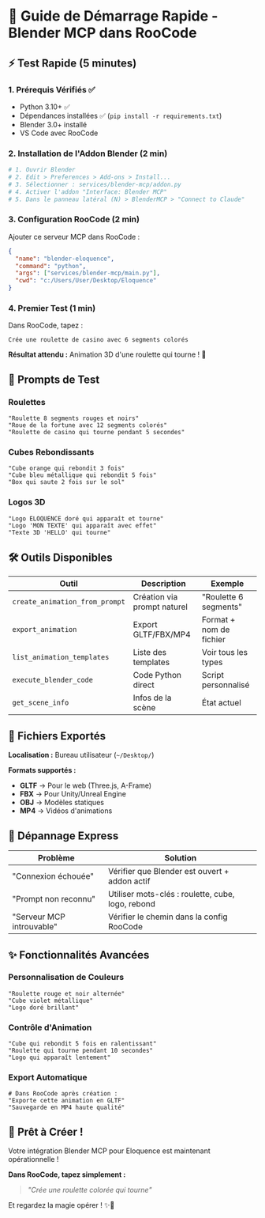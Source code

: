 # 🚀 Guide de Démarrage Rapide - Blender MCP dans RooCode

## ⚡ Test Rapide (5 minutes)

### 1. **Prérequis Vérifiés** ✅
- Python 3.10+ ✅
- Dépendances installées ✅ (`pip install -r requirements.txt`)
- Blender 3.0+ installé
- VS Code avec RooCode

### 2. **Installation de l'Addon Blender** (2 min)

```bash
# 1. Ouvrir Blender
# 2. Edit > Preferences > Add-ons > Install...
# 3. Sélectionner : services/blender-mcp/addon.py
# 4. Activer l'addon "Interface: Blender MCP"
# 5. Dans le panneau latéral (N) > BlenderMCP > "Connect to Claude"
```

### 3. **Configuration RooCode** (2 min)

Ajouter ce serveur MCP dans RooCode :

```json
{
  "name": "blender-eloquence",
  "command": "python",
  "args": ["services/blender-mcp/main.py"],
  "cwd": "c:/Users/User/Desktop/Eloquence"
}
```

### 4. **Premier Test** (1 min)

Dans RooCode, tapez :

```
Crée une roulette de casino avec 6 segments colorés
```

**Résultat attendu :** Animation 3D d'une roulette qui tourne ! 🎰

## 🎯 Prompts de Test

### **Roulettes**
```
"Roulette 8 segments rouges et noirs"
"Roue de la fortune avec 12 segments colorés"  
"Roulette de casino qui tourne pendant 5 secondes"
```

### **Cubes Rebondissants**
```
"Cube orange qui rebondit 3 fois"
"Cube bleu métallique qui rebondit 5 fois"
"Box qui saute 2 fois sur le sol"
```

### **Logos 3D**
```
"Logo ELOQUENCE doré qui apparaît et tourne"
"Logo 'MON TEXTE' qui apparaît avec effet"
"Texte 3D 'HELLO' qui tourne"
```

## 🛠️ Outils Disponibles

| Outil | Description | Exemple |
|-------|-------------|---------|
| `create_animation_from_prompt` | Création via prompt naturel | "Roulette 6 segments" |
| `export_animation` | Export GLTF/FBX/MP4 | Format + nom de fichier |
| `list_animation_templates` | Liste des templates | Voir tous les types |
| `execute_blender_code` | Code Python direct | Script personnalisé |
| `get_scene_info` | Infos de la scène | État actuel |

## 📁 Fichiers Exportés

**Localisation :** Bureau utilisateur (`~/Desktop/`)

**Formats supportés :**
- **GLTF** → Pour le web (Three.js, A-Frame)
- **FBX** → Pour Unity/Unreal Engine  
- **OBJ** → Modèles statiques
- **MP4** → Vidéos d'animations

## 🚨 Dépannage Express

| Problème | Solution |
|----------|----------|
| "Connexion échouée" | Vérifier que Blender est ouvert + addon actif |
| "Prompt non reconnu" | Utiliser mots-clés : roulette, cube, logo, rebond |
| "Serveur MCP introuvable" | Vérifier le chemin dans la config RooCode |

## ✨ Fonctionnalités Avancées

### **Personnalisation de Couleurs**
```
"Roulette rouge et noir alternée"
"Cube violet métallique"  
"Logo doré brillant"
```

### **Contrôle d'Animation**
```
"Cube qui rebondit 5 fois en ralentissant"
"Roulette qui tourne pendant 10 secondes"
"Logo qui apparaît lentement"
```

### **Export Automatique**
```
# Dans RooCode après création :
"Exporte cette animation en GLTF"
"Sauvegarde en MP4 haute qualité"
```

## 🎉 Prêt à Créer !

Votre intégration Blender MCP pour Eloquence est maintenant opérationnelle ! 

**Dans RooCode, tapez simplement :**
> *"Crée une roulette colorée qui tourne"*

Et regardez la magie opérer ! ✨🎨